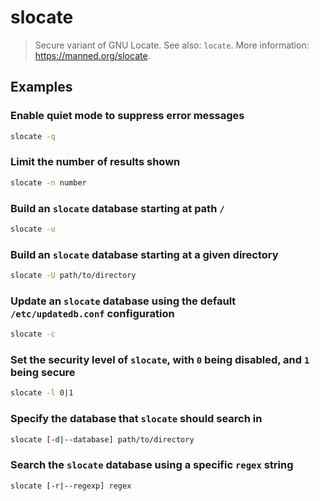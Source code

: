 # slocate

> Secure variant of GNU Locate. See also: `locate`. More information: <https://manned.org/slocate>.

## Examples

### Enable quiet mode to suppress error messages

```bash
slocate -q
```

### Limit the number of results shown

```bash
slocate -n number
```

### Build an `slocate` database starting at path `/`

```bash
slocate -u
```

### Build an `slocate` database starting at a given directory

```bash
slocate -U path/to/directory
```

### Update an `slocate` database using the default `/etc/updatedb.conf` configuration

```bash
slocate -c
```

### Set the security level of `slocate`, with `0` being disabled, and `1` being secure

```bash
slocate -l 0|1
```

### Specify the database that `slocate` should search in

```bash
slocate [-d|--database] path/to/directory
```

### Search the `slocate` database using a specific `regex` string

```bash
slocate [-r|--regexp] regex
```
